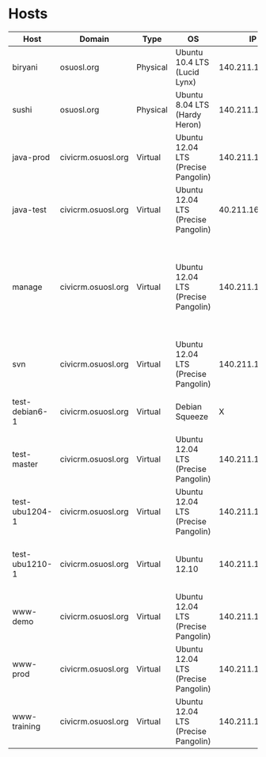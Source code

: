 Hosts
=====

<table>
  <thead>
    <tr>
      <th>Host</th>
      <th>Domain</th>
      <th>Type</h>
      <th>OS</th>
      <th>IP</th>
      <th>Comments</th>
    </tr>
  </thead>
  <tbody>
      <tr>
      <td>biryani</td>
      <td>osuosl.org</td>
      <td>Physical</td>
      <td>Ubuntu 10.4 LTS (Lucid Lynx)</td>
      <td>140.211.166.57</td>
      <td>Smorgasbord</td>
    </tr>
    <tr>
      <td>sushi</td>
      <td>osuosl.org</td>
      <td>Physical</td>
      <td>Ubuntu 8.04 LTS (Hardy Heron)</td>
      <td>140.211.166.55</td>
      <td>Smorgasbord</td>
    </tr>
    <tr>
      <td>java-prod</td>
      <td>civicrm.osuosl.org</td>
      <td>Virtual</td>
      <td>Ubuntu 12.04 LTS (Precise Pangolin)</td>
      <td>140.211.167.141</td>
      <td>(TODO) Confluence, JIRA, MySQL, Apache</td>
    </tr>
    <tr>
      <td>java-test</td>
      <td>civicrm.osuosl.org</td>
      <td>Virtual</td>
      <td>Ubuntu 12.04 LTS (Precise Pangolin)</td>
      <td>40.211.167.143</td>
      <td>(TODO) Confluence, JIRA, MySQL, Apache</td>
    </tr>
    <tr>
      <td>manage</td>
      <td>civicrm.osuosl.org</td>
      <td>Virtual</td>
      <td>Ubuntu 12.04 LTS (Precise Pangolin)</td>
      <td>140.211.167.144</td>
      <td>Puppet Master, slapd -- firewalled to prevent remote access. For LDAP management instructions, login via SSH and run "sudo cat /root/ldap-notes.txt"</td>
    </tr>
    <tr>
      <td>svn</td>
      <td>civicrm.osuosl.org</td>
      <td>Virtual</td>
      <td>Ubuntu 12.04 LTS (Precise Pangolin)</td>
      <td>140.211.167.145</td>
      <td>(TODO) Apache, SVN</td>
    </tr>
    <tr>
      <td>test-debian6-1</td>
      <td>civicrm.osuosl.org</td>
      <td>Virtual</td>
      <td>Debian Squeeze</td>
      <td>X</td>
      <td>(TODO) Jenkins (Slave), Apache, MySQL, Drupal, Drush</td>
    </tr>
    <tr>
      <td>test-master</td>
      <td>civicrm.osuosl.org</td>
      <td>Virtual</td>
      <td>Ubuntu 12.04 LTS (Precise Pangolin)</td>
      <td>140.211.167.147</td>
      <td>(TODO) Jenkins (Master)</td>
    </tr>
    <tr>
      <td>test-ubu1204-1</td>
      <td>civicrm.osuosl.org</td>
      <td>Virtual</td>
      <td>Ubuntu 12.04 LTS (Precise Pangolin)</td>
      <td>140.211.167.149</td>
      <td>(TODO) Jenkins (Slave), Apache, MySQL, Drupal/Drush, CiviCRM</td>
    </tr>
    <tr>
      <td>test-ubu1210-1</td>
      <td>civicrm.osuosl.org</td>
      <td>Virtual</td>
      <td>Ubuntu 12.10</td>
      <td>140.211.167.150</td>
      <td>(TODO) Jenkins (Slave), Apache, MySQL, Drupal/Drush, CiviCRM</td>
    </tr>
    <tr>
      <td>www-demo</td>
      <td>civicrm.osuosl.org</td>
      <td>Virtual</td>
      <td>Ubuntu 12.04 LTS (Precise Pangolin)</td>
      <td>140.211.167.151</td>
      <td>(TODO) Apache, MySQL, Drupal, Joomla, WordPress, CiviCRM</td>
    </tr>
    <tr>
      <td>www-prod</td>
      <td>civicrm.osuosl.org</td>
      <td>Virtual</td>
      <td>Ubuntu 12.04 LTS (Precise Pangolin)</td>
      <td>140.211.167.152</td>
      <td>(TODO) Apache, MySQL, Drupal/Drush, SMF, alert.civicrm.org</td>
    </tr>
    <tr>
      <td>www-training</td>
      <td>civicrm.osuosl.org</td>
      <td>Virtual</td>
      <td>Ubuntu 12.04 LTS (Precise Pangolin)</td>
      <td>140.211.167.153</td>
      <td>(TODO) Apache, Mysql, Drupal/Drush, alert.dev.civicrm.org</td>
    </tr>
  </tbody>
</table>
